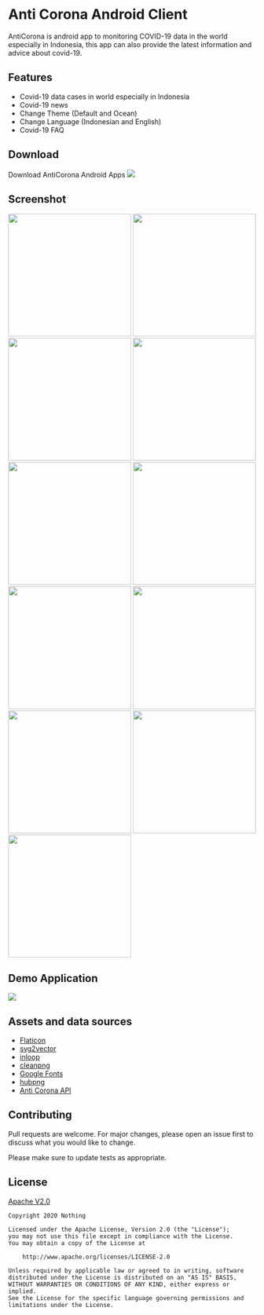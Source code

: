 # Anti Corona Android Client

AntiCorona is android app to monitoring COVID-19 data in the world especially in Indonesia, this app can also provide the latest information and advice about covid-19.

## Features
* Covid-19 data cases in world especially in Indonesia
* Covid-19 news
* Change Theme (Default and Ocean)
* Change Language (Indonesian and English)
* Covid-19 FAQ

## Download
Download AntiCorona Android Apps <a href="https://drive.google.com/file/d/1l2J1xz2Wd4fOOx0xxQ0PJpMYYP1zCDOS/view" target="_blank"><img src="images/download.png"/></a>

## Screenshot
<img src="images/1.jpg" width="250px"/> <img src="images/2.jpg" width="250px"/> <img src="images/3.jpg" width="250px"/> <img src="images/4.jpg" width="250px"/> <img src="images/5.jpg" width="250px"/> <img src="images/6.jpg" width="250px"/> <img src="images/7.jpg" width="250px"/> <img src="images/8.jpg" width="250px"/> <img src="images/9.jpg" width="250px"/> <img src="images/10.jpg" width="250px"/> <img src="images/11.jpg" width="250px"/>

## Demo Application
<a href="https://youtu.be/LA7u5Zhux2A" target="_blank"><img src="images.youtube.png"/></a>

## Assets and data sources
* <a href="https://flaticon.com" target="_blank">Flaticon</a>
* <a href="https://svg2vector.com" target="_blank">svg2vector</a>
* <a href="https://inloop.github.io" target="_blank">inloop</a>
* <a href="https://cleanpng.com" target="_blank">cleanpng</a>
* <a href="https://fonts.google.com" target="_blank">Google Fonts</a>
* <a href="https://hubpng.com" target="_blank">hubpng</a>
* <a href="https://github.com/nothing2512/AntiCoronaAPI" target="_blank">Anti Corona API</a>

## Contributing
Pull requests are welcome. For major changes, please open an issue first to discuss what you would like to change.

Please make sure to update tests as appropriate.

## License
[Apache V2.0](https://www.apache.org/licenses/LICENSE-2.0)
```$xslt
Copyright 2020 Nothing

Licensed under the Apache License, Version 2.0 (the "License");
you may not use this file except in compliance with the License.
You may obtain a copy of the License at

    http://www.apache.org/licenses/LICENSE-2.0

Unless required by applicable law or agreed to in writing, software
distributed under the License is distributed on an "AS IS" BASIS,
WITHOUT WARRANTIES OR CONDITIONS OF ANY KIND, either express or implied.
See the License for the specific language governing permissions and
limitations under the License.
```